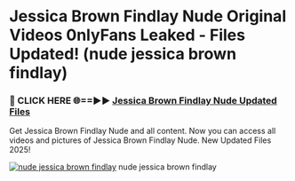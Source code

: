 # Jessica Brown Findlay Nude Original Videos 0nlyFans Leaked - Files Updated! (nude jessica brown findlay)

<h3>🔴 CLICK HERE 🌐==►► <a href="https://tinyurl.com/2p9ay9w9" rel="nofollow">Jessica Brown Findlay Nude Updated Files</a></h3>

Get Jessica Brown Findlay Nude and all content. Now you can access all videos and pictures of Jessica Brown Findlay Nude. New Updated Files 2025!

[![nude jessica brown findlay](https://i.imgur.com/KQgVmj3.gif)](https://tinyurl.com/2p9ay9w9)
nude jessica brown findlay